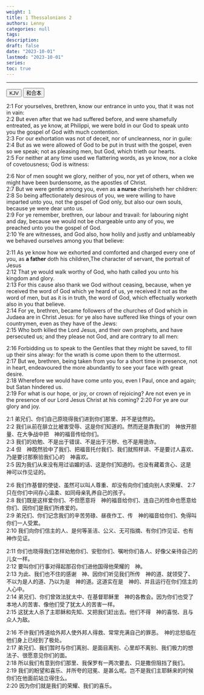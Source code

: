 ```yaml
---
weight: 1
title: 1 Thessalonians 2
authors: Lenny
categories: null
tags: 
description: 
draft: false
date: "2023-10-01"
lastmod: "2023-10-01"
series:
toc: true
---
```



<!--more-->
---

<!-- Tab links -->
<div class="tab">
  <button class="tablinks active" onclick="tablabel(event, 'english')">KJV</button>
  <button class="tablinks" onclick="tablabel(event, 'chinese')">和合本</button>
  
</div>

<!-- Tab content -->
<div id="english" class="tabcontent" style="display:block">

2:1 For yourselves, brethren, know our entrance in unto you, that it was not in vain:  
2:2 But even after that we had suffered before, and were shamefully entreated, as ye know, at Philippi, we were bold in our God to speak unto you the gospel of God with much contention.  
2:3 For our exhortation was not of deceit, nor of uncleanness, nor in guile:  
2:4 But as we were allowed of God to be put in trust with the gospel, even so we speak; not as pleasing men, but God, which trieth our hearts.  
2:5 For neither at any time used we flattering words, as ye know, nor a cloke of covetousness; God is witness:  

2:6 Nor of men sought we glory, neither of you, nor yet of others, when we might have been burdensome, as the apostles of Christ.  
2:7 But we were gentle among you, even as <b>a nurse</b> cherisheth her children:  
2:8 So being affectionately desirous of you, we were willing to have imparted unto you, not the gospel of God only, but also our own souls, because ye were dear unto us.  
2:9 For ye remember, brethren, our labour and travail: for labouring night and day, because we would not be chargeable unto any of you, we preached unto you the gospel of God.  
2:10 Ye are witnesses, and God also, how holily and justly and unblameably we behaved ourselves among you that believe:  

2:11 As ye know how we exhorted and comforted and charged every one of you, as <b>a father</b> doth his children,<label for="father" class="margin-toggle sidenote-number"></label><span class="sidenote">The character of servant, the portrait of Jesus</span>    
2:12 That ye would walk worthy of God, who hath called you unto his kingdom and glory.  
2:13 For this cause also thank we God without ceasing, because, when ye received the word of God which ye heard of us, ye received it not as the word of men, but as it is in truth, the word of God, which effectually worketh also in you that believe.  
2:14 For ye, brethren, became followers of the churches of God which in Judaea are in Christ Jesus: for ye also have suffered like things of your own countrymen, even as they have of the Jews:  
2:15 Who both killed the Lord Jesus, and their own prophets, and have persecuted us; and they please not God, and are contrary to all men:  

2:16 Forbidding us to speak to the Gentiles that they might be saved, to fill up their sins alway: for the wrath is come upon them to the uttermost.  
2:17 But we, brethren, being taken from you for a short time in presence, not in heart, endeavoured the more abundantly to see your face with great desire.  
2:18 Wherefore we would have come unto you, even I Paul, once and again; but Satan hindered us.  
2:19 For what is our hope, or joy, or crown of rejoicing? Are not even ye in the presence of our Lord Jesus Christ at his coming?
2:20 For ye are our glory and joy.  
</div>

<div id="chinese" class="tabcontent">

2:1 弟兄们、你们自己原晓得我们进到你们那里、并不是徒然的。  
2:2 我们从前在腓立比被害受辱、这是你们知道的。然而还是靠我们的　神放开胆量、在大争战中把　神的福音传给你们。  
2:3 我们的劝勉、不是出于错误、不是出于污秽、也不是用诡诈。  
2:4 但　神既然验中了我们、把福音托付我们、我们就照样讲、不是要讨人喜欢、乃是要讨那察验我们心的　神喜欢。  
2:5 因为我们从来没有用过谄媚的话、这是你们知道的。也没有藏着贪心、这是　神可以作见证的。  

2:6 我们作基督的使徒、虽然可以叫人尊重、却没有向你们或向别人求荣耀、
2:7 只在你们中间存心温柔、如同母亲乳养自己的孩子。  
2:8 我们既是这样爱你们、不但愿意将　神的福音给你们、连自己的性命也愿意给你们、因你们是我们所疼爱的。  
2:9 弟兄们、你们记念我们的辛苦劳碌、昼夜作工、传　神的福音给你们、免得叫你们一人受累。  
2:10 我们向你们信主的人、是何等圣洁、公义、无可指摘、有你们作见证、也有　神作见证。  

2:11 你们也晓得我们怎样劝勉你们、安慰你们、嘱咐你们各人、好像父亲待自己的儿女一样。  
2:12 要叫你们行事对得起那召你们进他国得他荣耀的　神。  
2:13 为此、我们也不住的感谢　神、因你们听见我们所传　神的道、就领受了、不以为是人的道、乃以为是　神的道。这道实在是　神的、并且运行在你们信主的人心中。  
2:14 弟兄们、你们曾效法犹太中、在基督耶稣里　神的各教会。因为你们也受了本地人的苦害、像他们受了犹太人的苦害一样。  
2:15 这犹太人杀了主耶稣和先知、又把我们赶出去。他们不得　神的喜悦、且与众人为敌。  

2:16 不许我们传道给外邦人使外邦人得救、常常充满自己的罪恶。　神的忿怒临在他们身上已经到了极处。  
2:17 弟兄们、我们暂时与你们离别、是面目离别、心里却不离别、我们极力的想法子、很愿意见你们的面。  
2:18 所以我们有意到你们那里、我保罗有一两次要去、只是撒但阻挡了我们。  
2:19 我们的盼望和喜乐、并所夸的冠冕、是甚么呢。岂不是我们主耶稣来的时候你们在他面前站立得住么。  
2:20 因为你们就是我们的荣耀、我们的喜乐。  
</div>
